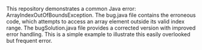 This repository demonstrates a common Java error: ArrayIndexOutOfBoundsException. The bug.java file contains the erroneous code, which attempts to access an array element outside its valid index range. The bugSolution.java file provides a corrected version with improved error handling.  This is a simple example to illustrate this easily overlooked but frequent error.